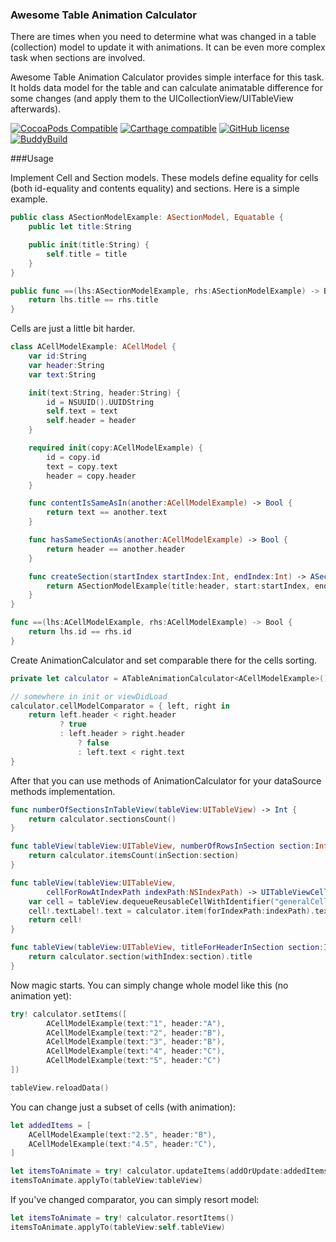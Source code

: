 ### Awesome Table Animation Calculator

There are times when you need to determine what was changed in a table (collection) model to update it with animations. It can be even more complex task when sections are involved. 

Awesome Table Animation Calculator provides simple interface for this task. It holds data model for the table and can calculate animatable difference for some changes (and apply them to the UICollectionView/UITableView afterwards).

[![CocoaPods Compatible](https://img.shields.io/cocoapods/v/AwesomeTableAnimationCalculator.svg)](https://img.shields.io/cocoapods/v/AwesomeTableAnimationCalculator.svg)
[![Carthage compatible](https://img.shields.io/badge/Carthage-compatible-4BC51D.svg?style=flat)](https://github.com/Carthage/Carthage)
[![GitHub license](https://img.shields.io/badge/license-MIT-lightgrey.svg)](https://github.com/bealex/AwesomeTableAnimationCalculator/blob/master/LICENSE)
[![BuddyBuild](https://dashboard.buddybuild.com/api/statusImage?appID=5718f40453d186010052486e&branch=master&build=latest)](https://dashboard.buddybuild.com/apps/5718f40453d186010052486e/build/latest)

###Usage

Implement Cell and Section models. These models define equality for cells (both id-equality and contents equality) and sections. Here is a simple example.

```swift
public class ASectionModelExample: ASectionModel, Equatable {
    public let title:String

    public init(title:String) {
        self.title = title
    }
}

public func ==(lhs:ASectionModelExample, rhs:ASectionModelExample) -> Bool {
    return lhs.title == rhs.title
}
```

Cells are just a little bit harder.

```swift
class ACellModelExample: ACellModel {
    var id:String
    var header:String
    var text:String

    init(text:String, header:String) {
        id = NSUUID().UUIDString
        self.text = text
        self.header = header
    }

    required init(copy:ACellModelExample) {
        id = copy.id
        text = copy.text
        header = copy.header
    }

    func contentIsSameAsIn(another:ACellModelExample) -> Bool {
        return text == another.text
    }

    func hasSameSectionAs(another:ACellModelExample) -> Bool {
        return header == another.header
    }

    func createSection(startIndex startIndex:Int, endIndex:Int) -> ASectionModelExample {
        return ASectionModelExample(title:header, start:startIndex, end:endIndex)
    }
}

func ==(lhs:ACellModelExample, rhs:ACellModelExample) -> Bool {
    return lhs.id == rhs.id
}
```

Create AnimationCalculator and set comparable there for the cells sorting.

```swift
private let calculator = ATableAnimationCalculator<ACellModelExample>()

// somewhere in init or viewDidLoad
calculator.cellModelComparator = { left, right in
    return left.header < right.header
           ? true
           : left.header > right.header
               ? false
               : left.text < right.text
}
```

After that you can use methods of AnimationCalculator for your dataSource methods implementation.


```swift
func numberOfSectionsInTableView(tableView:UITableView) -> Int {
    return calculator.sectionsCount()
}

func tableView(tableView:UITableView, numberOfRowsInSection section:Int) -> Int {
    return calculator.itemsCount(inSection:section)
}

func tableView(tableView:UITableView, 
        cellForRowAtIndexPath indexPath:NSIndexPath) -> UITableViewCell {
    var cell = tableView.dequeueReusableCellWithIdentifier("generalCell")
    cell!.textLabel!.text = calculator.item(forIndexPath:indexPath).text
    return cell!
}

func tableView(tableView:UITableView, titleForHeaderInSection section:Int) -> ing? {
    return calculator.section(withIndex:section).title
}
```

Now magic starts. You can simply change whole model like this (no animation yet):

```swift
try! calculator.setItems([
        ACellModelExample(text:"1", header:"A"),
        ACellModelExample(text:"2", header:"B"),
        ACellModelExample(text:"3", header:"B"),
        ACellModelExample(text:"4", header:"C"),
        ACellModelExample(text:"5", header:"C")
])

tableView.reloadData()
```

You can change just a subset of cells (with animation):

```swift
let addedItems = [
    ACellModelExample(text:"2.5", header:"B"),
    ACellModelExample(text:"4.5", header:"C"),
]

let itemsToAnimate = try! calculator.updateItems(addOrUpdate:addedItems, delete:
itemsToAnimate.applyTo(tableView:tableView)
```

If you've changed comparator, you can simply resort model:

```swift
let itemsToAnimate = try! calculator.resortItems()
itemsToAnimate.applyTo(tableView:self.tableView)
```